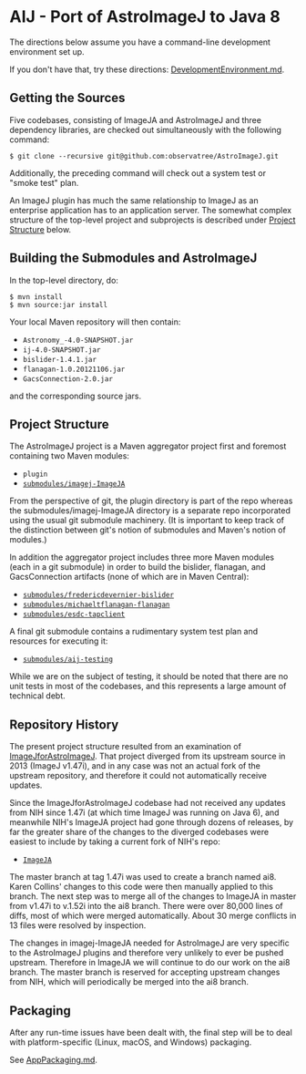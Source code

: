 # AIJ - Port of AstroImageJ to Java 8

The directions below assume you have a command-line development environment set up.

If you don't have that, try these directions: [DevelopmentEnvironment.md](./docs/DevelopmentEnvironment.md).

Getting the Sources
-------------------

Five codebases, consisting of ImageJA and AstroImageJ and three dependency libraries,
are checked out simultaneously with the following command:

```
$ git clone --recursive git@github.com:observatree/AstroImageJ.git
```

Additionally, the preceding command will check out a system test or "smoke test" plan.

An ImageJ plugin has much the same relationship to ImageJ as an enterprise application
has to an application server. The somewhat complex structure of the top-level project
and subprojects is described under [Project Structure](#project-structure) below.

Building the Submodules and AstroImageJ
---------------------------------------

In the top-level directory, do:

```
$ mvn install
$ mvn source:jar install
```

Your local Maven repository will then contain:

* `Astronomy_-4.0-SNAPSHOT.jar`
* `ij-4.0-SNAPSHOT.jar`
* `bislider-1.4.1.jar`
* `flanagan-1.0.20121106.jar`
* `GacsConnection-2.0.jar`

and the corresponding source jars.

## Project Structure

The AstroImageJ project is a Maven aggregator project first and foremost containing two Maven modules:

* `plugin`
* [`submodules/imagej-ImageJA`](https://github.com/observatree/imagej-ImageJA)

From the perspective of git, the plugin directory is part of the repo whereas the submodules/imagej-ImageJA directory
is a separate repo incorporated using the usual git submodule machinery. (It is important to
keep track of the distinction
between git's notion of submodules and Maven's notion of modules.)

In addition the aggregator project includes three more Maven modules (each in a git submodule) in order to build the
bislider, flanagan, and GacsConnection artifacts (none of which are in Maven Central):

* [`submodules/fredericdevernier-bislider`](https://github.com/observatree/fredericdevernier-bislider)
* [`submodules/michaeltflanagan-flanagan`](https://github.com/observatree/michaeltflanagan-flanagan)
* [`submodules/esdc-tapclient`](https://github.com/observatree/esdc-tapclient)

A final git submodule contains a rudimentary system test plan and resources for executing it:

* [`submodules/aij-testing`](https://github.com/observatree/aij-testing)

While we are on the subject of testing, it should be noted that there are no unit tests in most of the codebases,
and this represents a large amount of technical debt.

## Repository History

The present project structure resulted from an examination of
[ImageJforAstroImageJ](http://github.com/karenacollins/ImageJforAstroImageJ).
That project diverged from its upstream source in 2013 (ImageJ v1.47i), and 
in any case was not an actual fork of the upstream repository, and therefore
it could not automatically receive updates.

Since the ImageJforAstroImageJ codebase had not received any updates from NIH since 1.47i
(at which time ImageJ was running on Java 6), and meanwhile NIH's ImageJA project had gone
through dozens of releases, by far the greater share of the changes to the diverged codebases were
easiest to include by taking a current fork of NIH's repo:

* [`ImageJA`](https://github.com/imagej/ImageJA)

The master branch at tag 1.47i was used to create a branch named ai8. Karen Collins' changes to this 
code were then manually applied to this branch. The next step was to merge all of the
changes to ImageJA in master from v1.47i to v.1.52i into the ai8 branch. There were over 80,000 lines of diffs,
most of which were merged automatically. About 30 merge conflicts in 13 files were resolved by inspection.

The changes in imagej-ImageJA needed for AstroImageJ are very specific to the AstroImageJ plugins and therefore very
unlikely to ever be pushed upstream. Therefore in ImageJA we will continue to do our work on the ai8 branch.
The master branch is reserved for accepting upstream changes from NIH, which will
periodically be merged into the ai8 branch.

## Packaging

After any run-time issues have been dealt with, the final step will be to deal with platform-specific (Linux, macOS, and Windows) packaging.

See [AppPackaging.md](./docs/AppPackaging.md).
